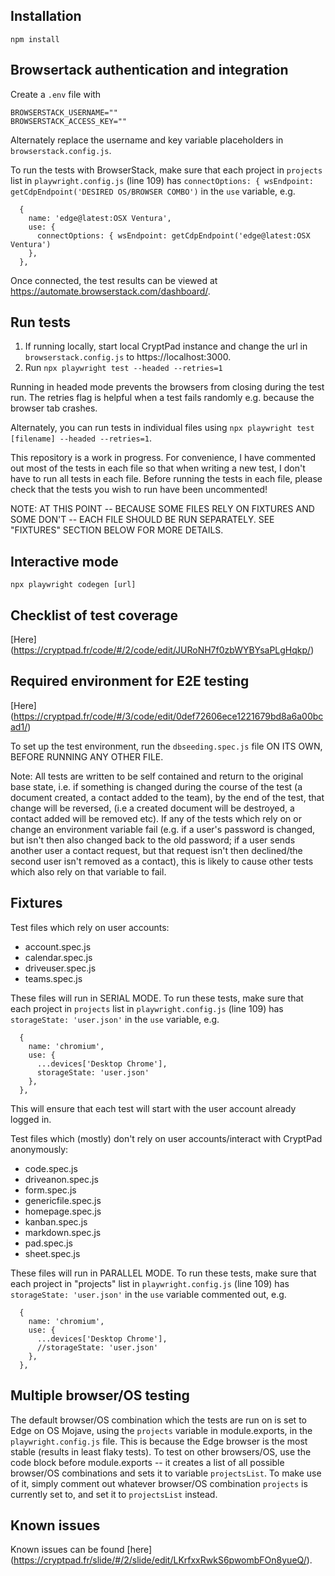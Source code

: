 ## Installation

`npm install`

## Browsertack authentication and integration

Create a `.env` file with

```env
BROWSERSTACK_USERNAME=""
BROWSERSTACK_ACCESS_KEY=""
```

Alternately replace the username and key variable placeholders in `browserstack.config.js`.

To run the tests with BrowserStack, make sure that each project in `projects` list in `playwright.config.js` (line 109) has `connectOptions: { wsEndpoint: getCdpEndpoint('DESIRED OS/BROWSER COMBO')` in the `use` variable, e.g. 

```
  {
    name: 'edge@latest:OSX Ventura',
    use: { 
      connectOptions: { wsEndpoint: getCdpEndpoint('edge@latest:OSX Ventura')
    },
  },

 ``` 

Once connected, the test results can be viewed at https://automate.browserstack.com/dashboard/.

## Run tests

1. If running locally, start local CryptPad instance and change the url in `browserstack.config.js` to https://localhost:3000. 
2. Run `npx playwright test --headed --retries=1`

Running in headed mode prevents the browsers from closing during the test run.
The retries flag is helpful when a test fails randomly e.g. because the browser tab crashes. 

Alternately, you can run tests in individual files using `npx playwright test [filename] --headed --retries=1`.

This repository is a work in progress. For convenience, I have commented out most of the tests in each file so that when writing a new test, I don't have to run all tests in each file. Before running the tests in each file, please check that the tests you wish to run have been uncommented!

NOTE: AT THIS POINT -- BECAUSE SOME FILES RELY ON FIXTURES AND SOME DON'T -- EACH FILE SHOULD BE RUN SEPARATELY. SEE "FIXTURES" SECTION BELOW FOR MORE DETAILS.

## Interactive mode

`npx playwright codegen [url]`

## Checklist of test coverage 

[Here] (https://cryptpad.fr/code/#/2/code/edit/JURoNH7f0zbWYBYsaPLgHqkp/)

## Required environment for E2E testing 

[Here] (https://cryptpad.fr/code/#/3/code/edit/0def72606ece1221679bd8a6a00bcad1/)

To set up the test environment, run the `dbseeding.spec.js` file ON ITS OWN, BEFORE RUNNING ANY OTHER FILE. 

Note: All tests are written to be self contained and return to the original base state, i.e. if something is changed during the course of the test (a document created, a contact added to the team), by the end of the test, that change will be reversed, (i.e a created document will be destroyed, a contact added will be removed etc). If any of the tests which rely on or change an environment variable fail (e.g. if a user's password is changed, but isn't then also changed back to the old password; if a user sends another user a contact request, but that request isn't then declined/the second user isn't removed as a contact), this is likely to cause other tests which also rely on that variable to fail. 

## Fixtures

Test files which rely on user accounts:

* account.spec.js
* calendar.spec.js
* driveuser.spec.js
* teams.spec.js

These files will run in SERIAL MODE.
To run these tests, make sure that each project in `projects` list in `playwright.config.js` (line 109) has `storageState: 'user.json'` in the `use` variable, e.g. 

```
  {
    name: 'chromium',
    use: { 
      ...devices['Desktop Chrome'],
      storageState: 'user.json'
    },
  },

 ``` 

 This will ensure that each test will start with the user account already logged in.

 Test files which (mostly) don't rely on user accounts/interact with CryptPad anonymously:

* code.spec.js
* driveanon.spec.js
* form.spec.js
* genericfile.spec.js
* homepage.spec.js
* kanban.spec.js
* markdown.spec.js
* pad.spec.js
* sheet.spec.js

These files will run in PARALLEL MODE.
To run these tests, make sure that each project in "projects" list in `playwright.config.js` (line 109) has `storageState: 'user.json'` in the `use` variable commented out, e.g. 

```
  {
    name: 'chromium',
    use: { 
      ...devices['Desktop Chrome'],
      //storageState: 'user.json'
    },
  },

 ``` 


## Multiple browser/OS testing

The default browser/OS combination which the tests are run on is set to Edge on OS Mojave, using the `projects` variable in module.exports, in the `playwright.config.js` file. This is because the Edge browser is the most stable (results in least flaky tests).
To test on other browsers/OS, use the code block before module.exports -- it creates a list of all possible browser/OS combinations and sets it to variable `projectsList`. To make use of it, simply comment out whatever browser/OS combination `projects` is currently set to, and set it to `projectsList` instead.


## Known issues

Known issues can be found [here] (https://cryptpad.fr/slide/#/2/slide/edit/LKrfxxRwkS6pwombFOn8yueQ/).

